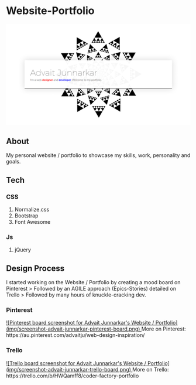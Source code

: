 # Website-Portfolio
![Screenshot of Advait Junnarkar's Website / Portfolio](img/screenshot-advait-junnarkar-website-portfolio.png)

## About
My personal website / portfolio to showcase my skills, work, personality and goals.

## Tech
### CSS
1. Normalize.css
2. Bootstrap
3. Font Awesome

### Js
1. jQuery

## Design Process
I started working on the Website / Portfolio by creating a mood board on Pinterest > Followed by an AGILE approach (Epics-Stories) detailed on Trello > Followed by many hours of knuckle-cracking dev.

### Pinterest
<a href="https://au.pinterest.com/advaitju/web-design-inspiration/" target="_blank">
![Pinterest board screenshot for Advait Junnarkar's Website / Portfolio](img/screenshot-advait-junnarkar-pinterest-board.png)
</a>
More on Pinterest: https://au.pinterest.com/advaitju/web-design-inspiration/

### Trello
<a href="https://trello.com/b/HWQamff8/coder-factory-portfolio" target="_blank">
![Trello board screenshot for Advait Junnarkar's Website / Portfolio](img/screenshot-advait-junnarkar-trello-board.png)
</a>
More on Trello: https://trello.com/b/HWQamff8/coder-factory-portfolio